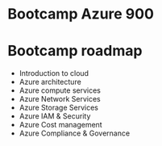 # Bootcamp Azure 900

# Bootcamp roadmap
- Introduction to cloud 
- Azure architecture 
- Azure compute services
- Azure Network Services 
- Azure Storage Services
- Azure IAM & Security
- Azure Cost management 
- Azure Compliance & Governance
